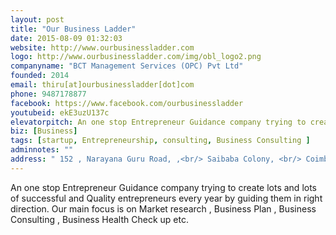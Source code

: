 ```yaml
---
layout: post
title: "Our Business Ladder"
date: 2015-08-09 01:32:03
website: http://www.ourbusinessladder.com
logo: http://www.ourbusinessladder.com/img/obl_logo2.png
companyname: "BCT Management Services (OPC) Pvt Ltd"
founded: 2014
email: thiru[at]ourbusinessladder[dot]com
phone: 9487178877
facebook: https://www.facebook.com/ourbusinessladder
youtubeid: ekE3uzU137c
elevatorpitch: An one stop Entrepreneur Guidance company trying to create lots and lots of successful and Quality entrepreneurs every year by guiding them in right direction. Our main focus is on Market research , Business Plan , Business Consulting , Business Health Check up etc.
biz: [Business]
tags: [startup, Entrepreneurship, consulting, Business Consulting ]
adminnotes: ""
address: " 152 , Narayana Guru Road, ,<br/> Saibaba Colony, <br/> Coimbatore,Tamil Nadu, India."
---
```

An one stop Entrepreneur Guidance company trying to create lots and lots of successful and Quality entrepreneurs every year by guiding them in right direction. Our main focus is on Market research , Business Plan , Business Consulting , Business Health Check up etc.
